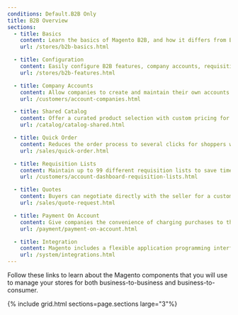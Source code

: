 ```yaml
---
conditions: Default.B2B Only
title: B2B Overview
sections:
  - title: Basics
    content: Learn the basics of Magento B2B, and how it differs from B2C. Magento B2B gives you the ability to sell business-to-business while also selling from business-to-consumer.
    url: /stores/b2b-basics.html

  - title: Configuration
    content: Easily configure B2B features, company accounts, requisition lists, email, and quotes.
    url: /stores/b2b-features.html

  - title: Company Accounts
    content: Allow companies to create and maintain their own accounts with teams of buyers, roles, and levels of permission.
    url: /customers/account-companies.html

  - title: Shared Catalog
    content: Offer a curated product selection with custom pricing for specific companies, while continuing to offer the standard catalog with regular pricing for general customers.
    url: /catalog/catalog-shared.html

  - title: Quick Order
    content: Reduces the order process to several clicks for shoppers who know the name or SKU of the products they want to order. SKUs can be entered manually or uploaded from a CSV file.
    url: /sales/quick-order.html

  - title: Requisition Lists
    content: Maintain up to 99 different requisition lists to save time with frequently ordered products. Add items directly to the cart, or transfer items from one requisition list to another.
    url: /customers/account-dashboard-requisition-lists.html   

  - title: Quotes
    content: Buyers can negotiate directly with the seller for a custom discount. The system saves a snapshot of the catalog, and the history of all activity related to the quote.
    url: /sales/quote-request.html   

  - title: Payment On Account
    content: Give companies the convenience of charging purchases to their account, up to the credit limit that you determine for the company.
    url: /payment/payment-on-account.html  

  - title: Integration
    content: Magento includes a flexible application programming interface (API) that integrates with a variety of ERP solutions from Magento partners.
    url: /system/integrations.html  
---
```


Follow these links to learn about the Magento components that you will use to manage your stores for both business-to-business and business-to-consumer.

{% include grid.html sections=page.sections large="3"%}